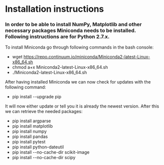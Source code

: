 # Installation instructions
### In order to be able to install NumPy, Matplotlib and other necessary packages Miniconda needs to be installed. Following instructions are for Python 2.7.x.

To install Miniconda go through following commands in the bash console:
- wget https://repo.continuum.io/miniconda/Miniconda2-latest-Linux-x86_64.sh
- chmod a+x Miniconda2-latest-Linux-x86_64.sh
- ./Miniconda2-latest-Linux-x86_64.sh

After having installed Miniconda we can now check for updates with the following command:
- pip install --upgrade pip

It will now either update or tell you it is already the newest version.
After this we can retrieve the needed packages:
- pip install argparse
- pip install matplotlib
- pip install numpy   
- pip install pandas
- pip install pytest
- pip install python-dateutil
- pip install --no-cache-dir scikit-image
- pip install --no-cache-dir scipy
